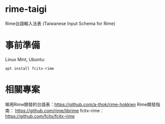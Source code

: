 # rime-taigi
Rime台語輸入法表 (Taiwanese Input Schema for Rime)

# 事前準備
Linux Mint, Ubuntu:
```
apt install fcitx-rime
```

# 相關專案
嘛用Rime開發的台語表：https://github.com/a-thok/rime-hokkien
Rime開發指南：
https://github.com/rime/librime
fcitx-rime：
https://github.com/fcitx/fcitx-rime
